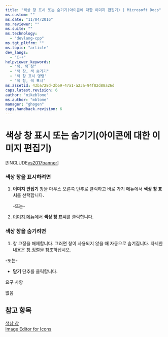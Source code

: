 ```yaml
---
title: "색상 창 표시 또는 숨기기(아이콘에 대한 이미지 편집기) | Microsoft Docs"
ms.custom: ""
ms.date: "11/04/2016"
ms.reviewer: ""
ms.suite: ""
ms.technology: 
  - "devlang-cpp"
ms.tgt_pltfrm: ""
ms.topic: "article"
dev_langs: 
  - "C++"
helpviewer_keywords: 
  - "색, 색 창"
  - "색 창, 색 숨기기"
  - "색 창 표시 명령"
  - "색 창, 색 표시"
ms.assetid: 43ba728d-2b69-47a1-a23a-94f82d88a26d
caps.latest.revision: 6
author: "mikeblome"
ms.author: "mblome"
manager: "ghogen"
caps.handback.revision: 6
---
```

# 색상 창 표시 또는 숨기기(아이콘에 대한 이미지 편집기)
[!INCLUDE[vs2017banner](../assembler/inline/includes/vs2017banner.md)]

### 색상 창을 표시하려면  
  
1.  **이미지 편집기** 창을 마우스 오른쪽 단추로 클릭하고 바로 가기 메뉴에서 **색상 창 표시**를 선택합니다.  
  
     \-또는\-  
  
2.  [이미지 메뉴](../mfc/image-menu-image-editor-for-icons.md)에서 **색상 창 표시**를 클릭합니다.  
  
### 색상 창을 숨기려면  
  
1.  창 고정을 해제합니다.  그러면 창이 사용되지 않을 때 자동으로 숨겨집니다.  자세한 내용은 [창 정렬](../misc/how-to-arrange-and-dock-windows.md)을 참조하십시오.  
  
 \-또는\-  
  
-   **닫기** 단추를 클릭합니다.  
  
 요구 사항  
  
 없음  
  
## 참고 항목  
 [색상 창](../windows/colors-window-image-editor-for-icons.md)   
 [Image Editor for Icons](../mfc/image-editor-for-icons.md)